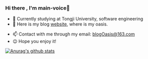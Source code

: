 ### Hi there , I'm main-voice👋
+ 🏫 Currently studying at Tongji University, software engineering
+ 🗻 Here is my blog [website](https://blogoasis.github.io/), where is my oasis.
- 📫 Contact with me through my email: blogOasis@163.com
- 😉 Hope you enjoy it!

[![Anurag's github stats](https://github-readme-stats.vercel.app/api?username=main-voice)](https://github.com/main-voice/github-readme-stats)

<!--
**main-voice/main-voice** is a ✨ _special_ ✨ repository because its `README.md` (this file) appears on your GitHub profile.

Here are some ideas to get you started:

- 🔭 I’m currently working on ...
- 🌱 I’m currently learning ...
- 👯 I’m looking to collaborate on ...
- 🤔 I’m looking for help with ...
- 💬 Ask me about ...
- 📫 How to reach me: ...
- 😄 Pronouns: ...
- ⚡ Fun fact: ...
-->
